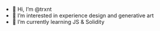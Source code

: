- 👋 Hi, I’m @trxnt
- 👀 I’m interested in experience design and generative art
- 🌱 I’m currently learning JS & Solidity
